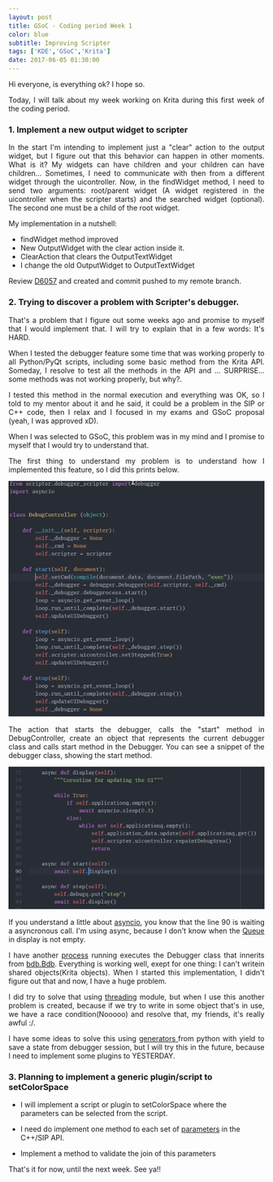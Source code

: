 ```yaml
---
layout: post
title: GSoC - Coding period Week 1
color: blue
subtitle: Improving Scripter
tags: ['KDE','GSoC','Krita']
date: 2017-06-05 01:30:00
---
```


Hi everyone, is everything ok? I hope so.

<p style="text-align: justify;">Today, I will talk about my week working on Krita during this first week of the coding period.</p>

### 1. Implement a new output widget to scripter

<p style="text-align: justify;">In the start I'm intending to implement just a "clear" action to the output widget, but I figure out that this behavior can happen in other moments. What is it? My widgets can have children and your children can have children... Sometimes, I need to communicate with then from a different widget through the uicontroller. Now, in the findWidget method, I need to send two arguments: root/parent widget (A widget registered in the uicontroller when the scripter starts) and the searched widget (optional). The second one must be a child of the root widget.</p>

My implementation in a nutshell:

* findWidget method improved
* New OutputWidget with the clear action inside it.
* ClearAction that clears the OutputTextWidget
* I change the old OutputWidget to OutputTextWidget

Review [D6057](https://phabricator.kde.org/D6057) and created and commit pushed to my remote branch.

### 2. Trying to discover a problem with Scripter's debugger.

<p style="text-align: justify;">That's a problem that I figure out some weeks ago and promise to myself that I would implement that. I will try to explain that in a few words: It's HARD.</p>
<p style="text-align: justify;">When I tested the debugger feature some time that was working properly to all Python/PyQt scripts, including some basic method from the Krita API. Someday, I resolve to test all the methods in the API and ... SURPRISE... some methods was not working properly, but why?.</p>

<p style="text-align: justify;">I tested this method in the normal execution and everything was OK, so I told to my mentor about it and he said, it could be a problem in the SIP or C++ code, then I relax and I focused in my exams and GSoC proposal (yeah, I was approved xD).</p>
<p style="text-align: justify;">When I was selected to GSoC, this problem was in my mind and I promise to myself that I would try to understand that.</p>

<p style="text-align: justify;">The first thing to understand my problem is to understand how I implemented this feature, so I did this prints below.</p>

![GSOC](/img/debugcontroller_part1.png)

<p style="text-align: justify;">The action that starts the debugger, calls the "start" method in DebugController, create an object that represents the current debugger class and calls start method in the Debugger. You can see a snippet of the debugger class, showing the start method.</p>

![GSOC](/img/debugger_part1.png)


<p style="text-align: justify;">If you understand a little about <a href="https://docs.python.org/3/library/asyncio.html">asyncio</a>, you know that the line 90 is waiting a asyncronous call. I'm using async, because I don't know when the <a href="https://docs.python.org/3.6/library/multiprocessing.html#multiprocessing.Queue">Queue</a> in display is not empty.</p>

<p style="text-align: justify;">I have another <a href="https://docs.python.org/3.6/library/multiprocessing.html">process</a> running executes the Debugger class that innerits from <a href="https://docs.python.org/3/library/bdb.html">bdb.Bdb</a>. Everything is working well, exept for one thing: I can't writein shared objects(Krita objects). When I started this implementation, I didn't figure out that and now, I have a huge problem.</p>

<p style="text-align: justify;">I did try to solve that using <a href="https://docs.python.org/3/library/threading.html">threading</a> module, but when I use this another problem is created, because if we try to write in some object that's in use, we have a race condition(Nooooo) and resolve that, my friends, it's really awful :/. </p>

<p style="text-align: justify;">I have some ideas to solve this using <a href="https://wiki.python.org/moin/Generators">generators </a>from python with yield to save a state from debugger session, but I will try this in the future, because I need to implement some plugins to YESTERDAY.</p>

### 3. Planning to implement a generic plugin/script to setColorSpace 

* I will implement a script or plugin to setColorSpace where the parameters can be selected from the script.

* I need do implement one method to each set of [parameters](https://api.kde.org/bundled-apps-api/calligra-apidocs/krita/libs/libkis/html/inherits.html) in the C++/SIP API.

* Implement a method to validate the join of this parameters


That's it for now, until the next week. See ya!!

